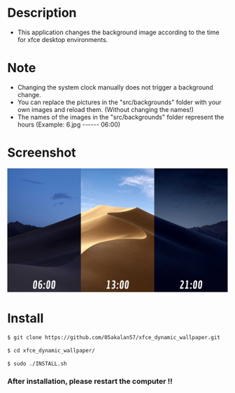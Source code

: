 # Description
* This application changes the background image according to the time for xfce desktop environments.

# Note
* Changing the system clock manually does not trigger a background change.
* You can replace the pictures in the "src/backgrounds" folder with your own images and reload them. (Without changing the names!)
* The names of the images in the "src/backgrounds" folder represent the hours (Example: 6.jpg ------ 06:00)

# Screenshot
<p align="center">
	<img src=".github/dynamic_wallpaper.jpg"/>
</p>

# Install
```
$ git clone https://github.com/05akalan57/xfce_dynamic_wallpaper.git
```
```
$ cd xfce_dynamic_wallpaper/
```
```
$ sudo ./INSTALL.sh
```

### After installation, please restart the computer !!